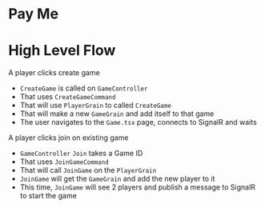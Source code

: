 # Pay Me



# High Level Flow

A player clicks create game
* `CreateGame` is called on `GameController`
* That uses `CreateGameCommand`
* That will use `PlayerGrain` to called `CreateGame`
* That will make a new `GameGrain` and add itself to that game
* The user navigates to the `Game.tsx` page, connects to SignalR and waits


A player clicks join on existing game
* `GameController` `Join` takes a Game ID
* That uses `JoinGameCommand`
* That will call `JoinGame` on the `PlayerGrain`
* `JoinGame` will get the `GameGrain` and add the new player to it
* This time, `JoinGame` will see 2 players and publish a message to SignalR to start the game